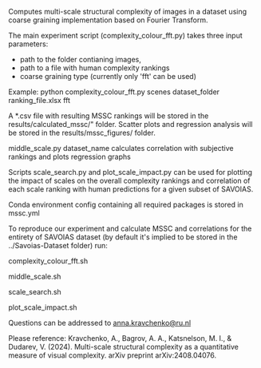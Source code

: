 Computes multi-scale structural complexity of images in a dataset using coarse graining implementation based on Fourier Transform.

The main experiment script (complexity_colour_fft.py) takes three input parameters: 
- path to the folder contianing images, 
- path to a file with human complexity rankings
- coarse graining type (currently only 'fft' can be used)

Example:
python complexity_colour_fft.py scenes dataset_folder ranking_file.xlsx fft 

A *.csv file with resulting MSSC rankings will be stored in the results/calculated_mssc/" folder. Scatter plots and regression analysis will be stored in the results/mssc_figures/ folder.

middle_scale.py dataset_name calculates correlation with subjective rankings and plots regression graphs

Scripts scale_search.py and plot_scale_impact.py can be used for plotting the impact of scales on the overall complexity rankings and correlation of each scale ranking with human predictions for a given subset of SAVOIAS. 

Conda environment config containing all required packages is stored in mssc.yml

To reproduce our experiment and calculate MSSC and correlations for the entirety of SAVOIAS dataset (by default it's implied to be stored in the ../Savoias-Dataset folder) run:

complexity_colour_fft.sh

middle_scale.sh 

scale_search.sh 

plot_scale_impact.sh 

Questions can be addressed to anna.kravchenko@ru.nl

Please reference: Kravchenko, A., Bagrov, A. A., Katsnelson, M. I., & Dudarev, V. (2024). Multi-scale structural complexity as a quantitative measure of visual complexity. arXiv preprint arXiv:2408.04076.

